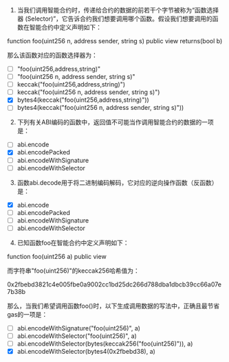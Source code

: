1. 当我们调用智能合约时，传递给合约的数据的前若干个字节被称为“函数选择器 (Selector)”，它告诉合约我们想要调用哪个函数。假设我们想要调用的函数在智能合约中定义声明如下：

function foo(uint256 n, address sender, string s) public view returns(bool b)

那么该函数对应的函数选择器为：

- [ ] "foo(uint256,address,string)"
- [ ] "foo(uint256 n, address sender, string s)"
- [ ] keccak("foo(uint256,address,string)")
- [ ] keccak("foo(uint256 n, address sender, string s)")
- [x] bytes4(keccak("foo(uint256,address,string)"))
- [ ] bytes4(keccak("foo(uint256 n, address sender, string s)"))

2. 下列有关ABI编码的函数中，返回值不可能当作调用智能合约的数据的一项是：

- [ ] abi.encode
- [x] abi.encodePacked
- [ ] abi.encodeWithSignature
- [ ] abi.encodeWithSelector

3. 函数abi.decode用于将二进制编码解码，它对应的逆向操作函数（反函数）是：

- [x] abi.encode
- [ ] abi.encodePacked
- [ ] abi.encodeWithSignature
- [ ] abi.encodeWithSelector

4. 已知函数foo在智能合约中定义声明如下：

function foo(uint256 a) public view

而字符串"foo(uint256)"的keccak256哈希值为：

0x2fbebd3821c4e005fbe0a9002cc1bd25dc266d788dba1dbcb39cc66a07e7b38b

那么，当我们希望调用函数foo()时，以下生成调用数据的写法中，正确且最节省gas的一项是：

- [ ] abi.encodeWithSignature("foo(uint256)", a)
- [ ] abi.encodeWithSelector("foo(uint256)", a)
- [ ] abi.encodeWithSelector(bytes(keccak256("foo(uint256)")), a)
- [x] abi.encodeWithSelector(bytes4(0x2fbebd38), a)